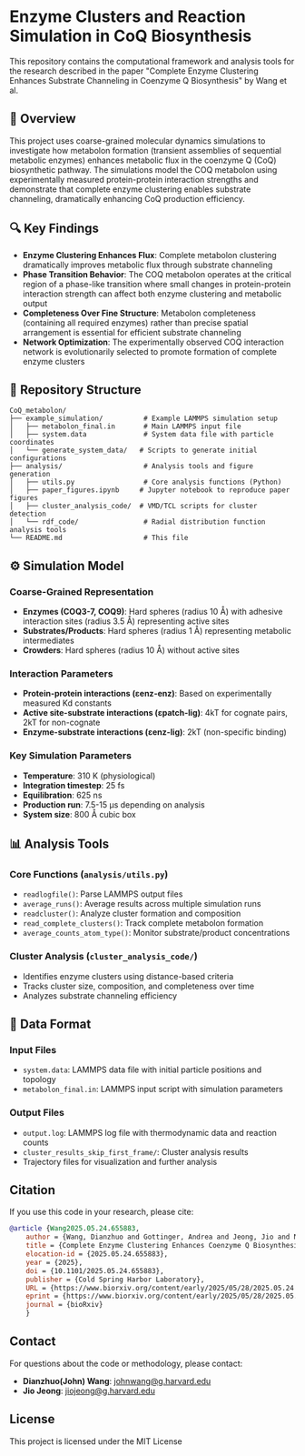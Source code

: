 # Enzyme Clusters and Reaction Simulation in CoQ Biosynthesis

This repository contains the computational framework and analysis tools for the research described in the paper "Complete Enzyme Clustering Enhances Substrate Channeling in Coenzyme Q Biosynthesis" by Wang et al.

## 📖 Overview

This project uses coarse-grained molecular dynamics simulations to investigate how metabolon formation (transient assemblies of sequential metabolic enzymes) enhances metabolic flux in the coenzyme Q (CoQ) biosynthetic pathway. The simulations model the COQ metabolon using experimentally measured protein-protein interaction strengths and demonstrate that complete enzyme clustering enables substrate channeling, dramatically enhancing CoQ production efficiency.

## 🔍 Key Findings

- **Enzyme Clustering Enhances Flux**: Complete metabolon clustering dramatically improves metabolic flux through substrate channeling
- **Phase Transition Behavior**: The COQ metabolon operates at the critical region of a phase-like transition where small changes in protein-protein interaction strength can affect both enzyme clustering and metabolic output
- **Completeness Over Fine Structure**: Metabolon completeness (containing all required enzymes) rather than precise spatial arrangement is essential for efficient substrate channeling
- **Network Optimization**: The experimentally observed COQ interaction network is evolutionarily selected to promote formation of complete enzyme clusters

## 📁 Repository Structure
```
CoQ_metabolon/
├── example_simulation/          # Example LAMMPS simulation setup
│   ├── metabolon_final.in       # Main LAMMPS input file
│   ├── system.data              # System data file with particle coordinates
│   └── generate_system_data/   # Scripts to generate initial configurations
├── analysis/                    # Analysis tools and figure generation
│   ├── utils.py                 # Core analysis functions (Python)
│   ├── paper_figures.ipynb     # Jupyter notebook to reproduce paper figures
│   ├── cluster_analysis_code/  # VMD/TCL scripts for cluster detection
│   └── rdf_code/                # Radial distribution function analysis tools
└── README.md                    # This file
```

## ⚙️ Simulation Model

### Coarse-Grained Representation
- **Enzymes (COQ3-7, COQ9)**: Hard spheres (radius 10 Å) with adhesive interaction sites (radius 3.5 Å) representing active sites
- **Substrates/Products**: Hard spheres (radius 1 Å) representing metabolic intermediates
- **Crowders**: Hard spheres (radius 10 Å) without active sites

### Interaction Parameters
- **Protein-protein interactions (εenz-enz)**: Based on experimentally measured Kd constants
- **Active site-substrate interactions (εpatch-lig)**: 4kT for cognate pairs, 2kT for non-cognate
- **Enzyme-substrate interactions (εenz-lig)**: 2kT (non-specific binding)

### Key Simulation Parameters
- **Temperature**: 310 K (physiological)
- **Integration timestep**: 25 fs
- **Equilibration**: 625 ns
- **Production run**: 7.5-15 μs depending on analysis
- **System size**: 800 Å cubic box

## 📊 Analysis Tools

### Core Functions (`analysis/utils.py`)
- `readlogfile()`: Parse LAMMPS output files
- `average_runs()`: Average results across multiple simulation runs
- `readcluster()`: Analyze cluster formation and composition
- `read_complete_clusters()`: Track complete metabolon formation
- `average_counts_atom_type()`: Monitor substrate/product concentrations

### Cluster Analysis (`cluster_analysis_code/`)
- Identifies enzyme clusters using distance-based criteria
- Tracks cluster size, composition, and completeness over time
- Analyzes substrate channeling efficiency

## 📂 Data Format

### Input Files
- `system.data`: LAMMPS data file with initial particle positions and topology
- `metabolon_final.in`: LAMMPS input script with simulation parameters

### Output Files
- `output.log`: LAMMPS log file with thermodynamic data and reaction counts
- `cluster_results_skip_first_frame/`: Cluster analysis results
- Trajectory files for visualization and further analysis

## Citation

If you use this code in your research, please cite:
```bibtex
@article {Wang2025.05.24.655883,
	author = {Wang, Dianzhuo and Gottinger, Andrea and Jeong, Jio and Nicoll, Callum R. and Liu, Junlang and Kadav, Tereza and Cecchini, Domiziana and Malatesta, Marco and Heck, Albert J.R. and Mattevi, Andrea and Shakhnovich, Eugene},
	title = {Complete Enzyme Clustering Enhances Coenzyme Q Biosynthesis via Substrate Channeling},
	elocation-id = {2025.05.24.655883},
	year = {2025},
	doi = {10.1101/2025.05.24.655883},
	publisher = {Cold Spring Harbor Laboratory},
	URL = {https://www.biorxiv.org/content/early/2025/05/28/2025.05.24.655883},
	eprint = {https://www.biorxiv.org/content/early/2025/05/28/2025.05.24.655883.full.pdf},
	journal = {bioRxiv}
    }
```
## Contact

For questions about the code or methodology, please contact:
- **Dianzhuo(John) Wang**: johnwang@g.harvard.edu
- **Jio Jeong**: jiojeong@g.harvard.edu 

## License

This project is licensed under the MIT License 
